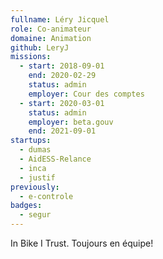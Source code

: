 ```yaml
---
fullname: Léry Jicquel
role: Co-animateur
domaine: Animation
github: LeryJ
missions:
  - start: 2018-09-01
    end: 2020-02-29
    status: admin
    employer: Cour des comptes
  - start: 2020-03-01
    status: admin
    employer: beta.gouv
    end: 2021-09-01
startups:
  - dumas
  - AidESS-Relance
  - inca
  - justif
previously:
  - e-controle
badges:
  - segur
---
```

In Bike I Trust.
Toujours en équipe!
